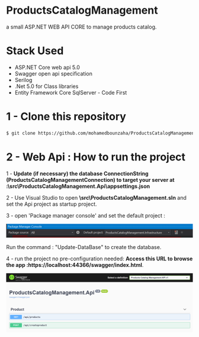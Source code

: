 # ProductsCatalogManagement
a small ASP.NET WEB API CORE to manage products catalog.

# Stack Used
- ASP.NET Core web api 5.0
- Swagger open api specification
- Serilog 
- .Net 5.0 for Class libraries
- Entity Framework Core SqlServer - Code First

# 1 - Clone this repository 
```bash
$ git clone https://github.com/mohamedbounzaha/ProductsCatalogManagement.git
```

# 2 - Web Api : How to run the project
1 - **Update (if necessary) the database ConnectionString (ProductsCatalogManagementConnection) to target your server at :\src\ProductsCatalogManagement.Api\appsettings.json**

2 - Use Visual Studio to open **\src\ProductsCatalogManagement.sln** and set the Api project as startup project.

3 - open 'Package manager console' and set the default project  : 

![File](file.png)


 Run the command : "Update-DataBase" to create the database.
 
4 - run the project no pre-configuration needed:
    **Access this URL to browse the app :https://localhost:44366/swagger/index.html**.

![Swagger](swagger.png)
    

